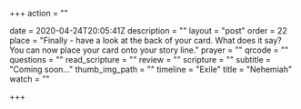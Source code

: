 +++
action = ""

date = 2020-04-24T20:05:41Z
description = ""
layout = "post"
order = 22
place = "Finally - have a look at the back of your card. What does it say? You can now place your card onto your story line."
prayer = ""
qrcode = ""
questions = ""
read_scripture = ""
review = ""
scripture = ""
subtitle = "Coming soon…"
thumb_img_path = ""
timeline = "Exile"
title = "Nehemiah"
watch = ""

+++
